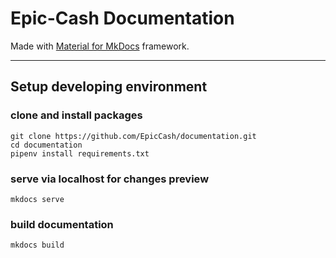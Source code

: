 # Epic-Cash Documentation
Made with [Material for MkDocs](https://squidfunk.github.io/mkdocs-material/) framework.
<hr>

## Setup developing environment

### clone and install packages

```
git clone https://github.com/EpicCash/documentation.git
cd documentation
pipenv install requirements.txt
```

### serve via localhost for changes preview
```
mkdocs serve
```

### build documentation
```
mkdocs build
```